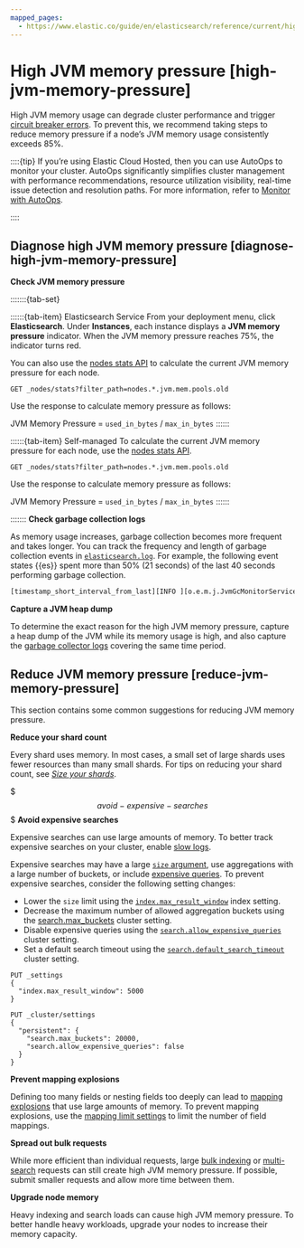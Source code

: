 ```yaml
---
mapped_pages:
  - https://www.elastic.co/guide/en/elasticsearch/reference/current/high-jvm-memory-pressure.html
---
```


# High JVM memory pressure [high-jvm-memory-pressure]

High JVM memory usage can degrade cluster performance and trigger [circuit breaker errors](circuit-breaker-errors.md). To prevent this, we recommend taking steps to reduce memory pressure if a node’s JVM memory usage consistently exceeds 85%.

::::{tip}
If you’re using Elastic Cloud Hosted, then you can use AutoOps to monitor your cluster. AutoOps significantly simplifies cluster management with performance recommendations, resource utilization visibility, real-time issue detection and resolution paths. For more information, refer to [Monitor with AutoOps](/deploy-manage/monitor/autoops.md).

::::



## Diagnose high JVM memory pressure [diagnose-high-jvm-memory-pressure]

**Check JVM memory pressure**

:::::::{tab-set}

::::::{tab-item} Elasticsearch Service
From your deployment menu, click **Elasticsearch**. Under **Instances**, each instance displays a **JVM memory pressure** indicator. When the JVM memory pressure reaches 75%, the indicator turns red.

You can also use the [nodes stats API](https://www.elastic.co/docs/api/doc/elasticsearch/operation/operation-nodes-stats) to calculate the current JVM memory pressure for each node.

```console
GET _nodes/stats?filter_path=nodes.*.jvm.mem.pools.old
```

Use the response to calculate memory pressure as follows:

JVM Memory Pressure = `used_in_bytes` / `max_in_bytes`
::::::

::::::{tab-item} Self-managed
To calculate the current JVM memory pressure for each node, use the [nodes stats API](https://www.elastic.co/docs/api/doc/elasticsearch/operation/operation-nodes-stats).

```console
GET _nodes/stats?filter_path=nodes.*.jvm.mem.pools.old
```

Use the response to calculate memory pressure as follows:

JVM Memory Pressure = `used_in_bytes` / `max_in_bytes`
::::::

:::::::
**Check garbage collection logs**

As memory usage increases, garbage collection becomes more frequent and takes longer. You can track the frequency and length of garbage collection events in [`elasticsearch.log`](../../deploy-manage/monitor/logging-configuration/elasticsearch-log4j-configuration-self-managed.md). For example, the following event states {{es}} spent more than 50% (21 seconds) of the last 40 seconds performing garbage collection.

```txt
[timestamp_short_interval_from_last][INFO ][o.e.m.j.JvmGcMonitorService] [node_id] [gc][number] overhead, spent [21s] collecting in the last [40s]
```

**Capture a JVM heap dump**

To determine the exact reason for the high JVM memory pressure, capture a heap dump of the JVM while its memory usage is high, and also capture the [garbage collector logs](elasticsearch://docs/reference/elasticsearch/jvm-settings.md#gc-logging) covering the same time period.


## Reduce JVM memory pressure [reduce-jvm-memory-pressure]

This section contains some common suggestions for reducing JVM memory pressure.

**Reduce your shard count**

Every shard uses memory. In most cases, a small set of large shards uses fewer resources than many small shards. For tips on reducing your shard count, see [*Size your shards*](../../deploy-manage/production-guidance/optimize-performance/size-shards.md).

$$$avoid-expensive-searches$$$
**Avoid expensive searches**

Expensive searches can use large amounts of memory. To better track expensive searches on your cluster, enable [slow logs](elasticsearch://docs/reference/elasticsearch/index-settings/slow-log.md).

Expensive searches may have a large [`size` argument](elasticsearch://docs/reference/elasticsearch/rest-apis/paginate-search-results.md), use aggregations with a large number of buckets, or include [expensive queries](../../explore-analyze/query-filter/languages/querydsl.md#query-dsl-allow-expensive-queries). To prevent expensive searches, consider the following setting changes:

* Lower the `size` limit using the [`index.max_result_window`](elasticsearch://docs/reference/elasticsearch/index-settings/index-modules.md#index-max-result-window) index setting.
* Decrease the maximum number of allowed aggregation buckets using the [search.max_buckets](elasticsearch://docs/reference/elasticsearch/configuration-reference/search-settings.md#search-settings-max-buckets) cluster setting.
* Disable expensive queries using the [`search.allow_expensive_queries`](../../explore-analyze/query-filter/languages/querydsl.md#query-dsl-allow-expensive-queries) cluster setting.
* Set a default search timeout using the [`search.default_search_timeout`](../../solutions/search/the-search-api.md#search-timeout) cluster setting.

```console
PUT _settings
{
  "index.max_result_window": 5000
}

PUT _cluster/settings
{
  "persistent": {
    "search.max_buckets": 20000,
    "search.allow_expensive_queries": false
  }
}
```

**Prevent mapping explosions**

Defining too many fields or nesting fields too deeply can lead to [mapping explosions](../../manage-data/data-store/mapping.md#mapping-limit-settings) that use large amounts of memory. To prevent mapping explosions, use the [mapping limit settings](elasticsearch://docs/reference/elasticsearch/index-settings/mapping-limit.md) to limit the number of field mappings.

**Spread out bulk requests**

While more efficient than individual requests, large [bulk indexing](https://www.elastic.co/docs/api/doc/elasticsearch/operation/operation-bulk) or [multi-search](https://www.elastic.co/docs/api/doc/elasticsearch/operation/operation-msearch) requests can still create high JVM memory pressure. If possible, submit smaller requests and allow more time between them.

**Upgrade node memory**

Heavy indexing and search loads can cause high JVM memory pressure. To better handle heavy workloads, upgrade your nodes to increase their memory capacity.
